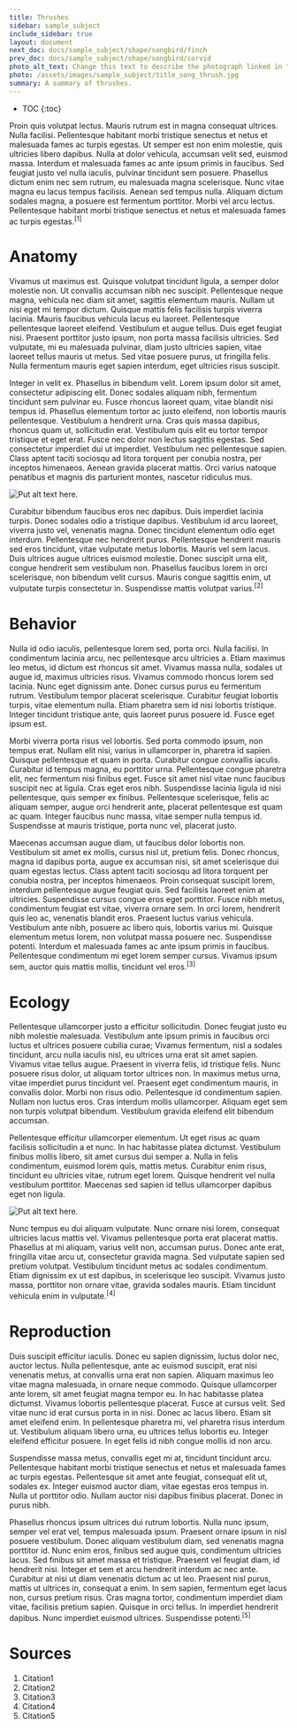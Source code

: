 ```yaml
---
title: Thrushes
sidebar: sample_subject
include_sidebar: true
layout: document
next_doc: docs/sample_subject/shape/songbird/finch
prev_doc: docs/sample_subject/shape/songbird/corvid
photo_alt_text: Change this text to describe the photograph linked in "photo".
photo: /assets/images/sample_subject/title_song_thrush.jpg
summary: A summary of thrushes.
---
```


* TOC
{:toc}

Proin quis volutpat lectus. Mauris rutrum est in magna consequat ultrices. Nulla facilisi. Pellentesque habitant morbi tristique senectus et netus et malesuada fames ac turpis egestas. Ut semper est non enim molestie, quis ultricies libero dapibus. Nulla at dolor vehicula, accumsan velit sed, euismod massa. Interdum et malesuada fames ac ante ipsum primis in faucibus. Sed feugiat justo vel nulla iaculis, pulvinar tincidunt sem posuere. Phasellus dictum enim nec sem rutrum, eu malesuada magna scelerisque. Nunc vitae magna eu lacus tempus facilisis. Aenean sed tempus nulla. Aliquam dictum sodales magna, a posuere est fermentum porttitor. Morbi vel arcu lectus. Pellentesque habitant morbi tristique senectus et netus et malesuada fames ac turpis egestas.<sup>[1]</sup>

# Anatomy

 Vivamus ut maximus est. Quisque volutpat tincidunt ligula, a semper dolor molestie non. Ut convallis accumsan nibh nec suscipit. Pellentesque neque magna, vehicula nec diam sit amet, sagittis elementum mauris. Nullam ut nisi eget mi tempor dictum. Quisque mattis felis facilisis turpis viverra lacinia. Mauris faucibus vehicula lacus eu laoreet. Pellentesque pellentesque laoreet eleifend. Vestibulum et augue tellus. Duis eget feugiat nisi. Praesent porttitor justo ipsum, non porta massa facilisis ultricies. Sed vulputate, mi eu malesuada pulvinar, diam justo ultricies sapien, vitae laoreet tellus mauris ut metus. Sed vitae posuere purus, ut fringilla felis. Nulla fermentum mauris eget sapien interdum, eget ultricies risus suscipit.

Integer in velit ex. Phasellus in bibendum velit. Lorem ipsum dolor sit amet, consectetur adipiscing elit. Donec sodales aliquam nibh, fermentum tincidunt sem pulvinar eu. Fusce rhoncus laoreet quam, vitae blandit nisi tempus id. Phasellus elementum tortor ac justo eleifend, non lobortis mauris pellentesque. Vestibulum a hendrerit urna. Cras quis massa dapibus, rhoncus quam ut, sollicitudin erat. Vestibulum quis elit eu tortor tempor tristique et eget erat. Fusce nec dolor non lectus sagittis egestas. Sed consectetur imperdiet dui ut imperdiet. Vestibulum nec pellentesque sapien. Class aptent taciti sociosqu ad litora torquent per conubia nostra, per inceptos himenaeos. Aenean gravida placerat mattis. Orci varius natoque penatibus et magnis dis parturient montes, nascetur ridiculus mus.

![Put alt text here.](/template-information-site/assets/images/sample_subject/thrush1.jpg)

Curabitur bibendum faucibus eros nec dapibus. Duis imperdiet lacinia turpis. Donec sodales odio a tristique dapibus. Vestibulum id arcu laoreet, viverra justo vel, venenatis magna. Donec tincidunt elementum odio eget interdum. Pellentesque nec hendrerit purus. Pellentesque hendrerit mauris sed eros tincidunt, vitae vulputate metus lobortis. Mauris vel sem lacus. Duis ultrices augue ultrices euismod molestie. Donec suscipit urna elit, congue hendrerit sem vestibulum non. Phasellus faucibus lorem in orci scelerisque, non bibendum velit cursus. Mauris congue sagittis enim, ut vulputate turpis consectetur in. Suspendisse mattis volutpat varius.<sup>[2]</sup>

# Behavior

Nulla id odio iaculis, pellentesque lorem sed, porta orci. Nulla facilisi. In condimentum lacinia arcu, nec pellentesque arcu ultricies a. Etiam maximus leo metus, id dictum est rhoncus sit amet. Vivamus massa nulla, sodales ut augue id, maximus ultricies risus. Vivamus commodo rhoncus lorem sed lacinia. Nunc eget dignissim ante. Donec cursus purus eu fermentum rutrum. Vestibulum tempor placerat scelerisque. Curabitur feugiat lobortis turpis, vitae elementum nulla. Etiam pharetra sem id nisi lobortis tristique. Integer tincidunt tristique ante, quis laoreet purus posuere id. Fusce eget ipsum est.

Morbi viverra porta risus vel lobortis. Sed porta commodo ipsum, non tempus erat. Nullam elit nisi, varius in ullamcorper in, pharetra id sapien. Quisque pellentesque et quam in porta. Curabitur congue convallis iaculis. Curabitur id tempus magna, eu porttitor urna. Pellentesque congue pharetra elit, nec fermentum nisi finibus eget. Fusce sit amet nisl vitae nunc faucibus suscipit nec at ligula. Cras eget eros nibh. Suspendisse lacinia ligula id nisi pellentesque, quis semper ex finibus. Pellentesque scelerisque, felis ac aliquam semper, augue orci hendrerit ante, placerat pellentesque est quam ac quam. Integer faucibus nunc massa, vitae semper nulla tempus id. Suspendisse at mauris tristique, porta nunc vel, placerat justo.

Maecenas accumsan augue diam, ut faucibus dolor lobortis non. Vestibulum sit amet ex mollis, cursus nisl ut, pretium felis. Donec rhoncus, magna id dapibus porta, augue ex accumsan nisi, sit amet scelerisque dui quam egestas lectus. Class aptent taciti sociosqu ad litora torquent per conubia nostra, per inceptos himenaeos. Proin consequat suscipit lorem, interdum pellentesque augue feugiat quis. Sed facilisis laoreet enim at ultricies. Suspendisse cursus congue eros eget porttitor. Fusce nibh metus, condimentum feugiat est vitae, viverra ornare sem. In orci lorem, hendrerit quis leo ac, venenatis blandit eros. Praesent luctus varius vehicula. Vestibulum ante nibh, posuere ac libero quis, lobortis varius mi. Quisque elementum metus lorem, non volutpat massa posuere nec. Suspendisse potenti. Interdum et malesuada fames ac ante ipsum primis in faucibus. Pellentesque condimentum mi eget lorem semper cursus. Vivamus ipsum sem, auctor quis mattis mollis, tincidunt vel eros.<sup>[3]</sup>

# Ecology

Pellentesque ullamcorper justo a efficitur sollicitudin. Donec feugiat justo eu nibh molestie malesuada. Vestibulum ante ipsum primis in faucibus orci luctus et ultrices posuere cubilia curae; Vivamus fermentum, nisl a sodales tincidunt, arcu nulla iaculis nisl, eu ultrices urna erat sit amet sapien. Vivamus vitae tellus augue. Praesent in viverra felis, id tristique felis. Nunc posuere risus dolor, ut aliquam tortor ultrices non. In maximus metus urna, vitae imperdiet purus tincidunt vel. Praesent eget condimentum mauris, in convallis dolor. Morbi non risus odio. Pellentesque id condimentum sapien. Nullam non luctus eros. Cras interdum mollis ullamcorper. Aliquam eget sem non turpis volutpat bibendum. Vestibulum gravida eleifend elit bibendum accumsan.

Pellentesque efficitur ullamcorper elementum. Ut eget risus ac quam facilisis sollicitudin a et nunc. In hac habitasse platea dictumst. Vestibulum finibus mollis libero, sit amet cursus dui semper a. Nulla in felis condimentum, euismod lorem quis, mattis metus. Curabitur enim risus, tincidunt eu ultricies vitae, rutrum eget lorem. Quisque hendrerit vel nulla vestibulum porttitor. Maecenas sed sapien id tellus ullamcorper dapibus eget non ligula. 

![Put alt text here.](/template-information-site/assets/images/sample_subject/thrush2.jpg)

Nunc tempus eu dui aliquam vulputate. Nunc ornare nisi lorem, consequat ultricies lacus mattis vel. Vivamus pellentesque porta erat placerat mattis. Phasellus at mi aliquam, varius velit non, accumsan purus. Donec ante erat, fringilla vitae arcu ut, consectetur gravida magna. Sed vulputate sapien sed pretium volutpat. Vestibulum tincidunt metus ac sodales condimentum. Etiam dignissim ex ut est dapibus, in scelerisque leo suscipit. Vivamus justo massa, porttitor non ornare vitae, gravida sodales mauris. Etiam tincidunt vehicula enim in vulputate.<sup>[4]</sup>

# Reproduction

Duis suscipit efficitur iaculis. Donec eu sapien dignissim, luctus dolor nec, auctor lectus. Nulla pellentesque, ante ac euismod suscipit, erat nisi venenatis metus, at convallis urna erat non sapien. Aliquam maximus leo vitae magna malesuada, in ornare neque commodo. Quisque ullamcorper ante lorem, sit amet feugiat magna tempor eu. In hac habitasse platea dictumst. Vivamus lobortis pellentesque placerat. Fusce at cursus velit. Sed vitae nunc id erat cursus porta in in nisi. Donec ac lacus libero. Etiam sit amet eleifend enim. In pellentesque pharetra mi, vel pharetra risus interdum ut. Vestibulum aliquam libero urna, eu ultrices tellus lobortis eu. Integer eleifend efficitur posuere. In eget felis id nibh congue mollis id non arcu.

Suspendisse massa metus, convallis eget mi at, tincidunt tincidunt arcu. Pellentesque habitant morbi tristique senectus et netus et malesuada fames ac turpis egestas. Pellentesque sit amet ante feugiat, consequat elit ut, sodales ex. Integer euismod auctor diam, vitae egestas eros tempus in. Nulla ut porttitor odio. Nullam auctor nisi dapibus finibus placerat. Donec in purus nibh.

Phasellus rhoncus ipsum ultrices dui rutrum lobortis. Nulla nunc ipsum, semper vel erat vel, tempus malesuada ipsum. Praesent ornare ipsum in nisl posuere vestibulum. Donec aliquam vestibulum diam, sed venenatis magna porttitor id. Nunc enim eros, finibus sed augue quis, condimentum ultricies lacus. Sed finibus sit amet massa et tristique. Praesent vel feugiat diam, id hendrerit nisi. Integer et sem et arcu hendrerit interdum ac nec ante. Curabitur at nisi ut diam venenatis dictum ac ut leo. Praesent nisl purus, mattis ut ultrices in, consequat a enim. In sem sapien, fermentum eget lacus non, cursus pretium risus. Cras magna tortor, condimentum imperdiet diam vitae, facilisis pretium sapien. Quisque in orci tellus. In imperdiet hendrerit dapibus. Nunc imperdiet euismod ultrices. Suspendisse potenti.<sup>[5]</sup>

# Sources

1. Citation1
2. Citation2
3. Citation3
4. Citation4
5. Citation5
